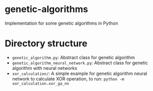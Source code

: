 # genetic-algorithms
Implementation for some genetic algorithms in Python
# Directory structure
- `genetic_algorithm.py`: Abstract class for genetic algorithm
- `genetic_algorithm_neural_network.py`: Abstract class for genetic algorithm 
with neural networks
- `xor_calculation/`: A simple example for genetic algorithm neural network to 
calculate XOR operation, to run: `python -m xor_calculation.xor_ga_nn`
